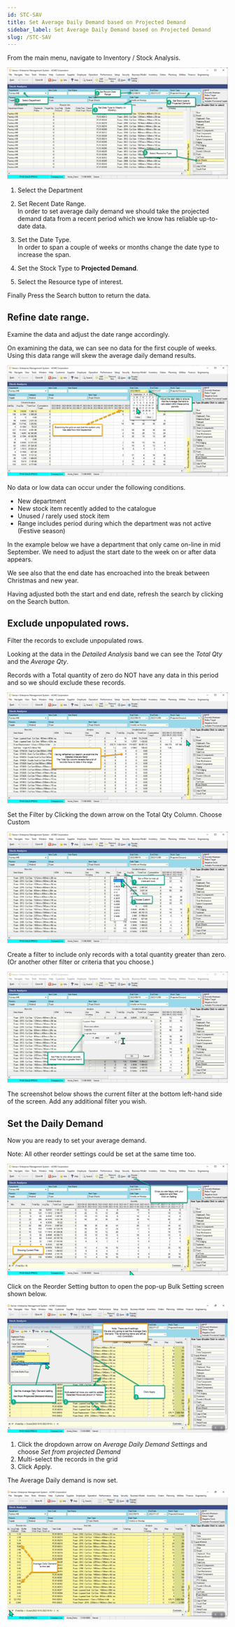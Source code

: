 ```yaml
---
id: STC-SAV
title: Set Average Daily Demand based on Projected Demand
sidebar_label: Set Average Daily Demand based on Projected Demand
slug: /STC-SAV
---
```


From the main menu, navigate to Inventory / Stock Analysis.

![](../static/img/docs/STC-SAV/SetAvg1.png)

1. Select the Department

2. Set Recent Date Range.   
In order to set average daily demand we should take the projected demand data from a recent period which we know has reliable up-to-date data.


3. Set the Date Type.   
In order to span a couple of weeks or months change the date type to increase the span.


4. Set the Stock Type to **Projected Demand**.


5. Select the Resource type of interest.


Finally Press the Search button to return the data.


## Refine date range.

Examine the data and adjust the date range accordingly.

On examining the data, we can see no data for the first couple of weeks. Using this data range will skew the average daily demand results.

![](../static/img/docs/STC-SAV/SetAvg2.png)

No data or low data can occur under the following conditions.

- New department
- New stock item recently added to the catalogue
- Unused / rarely used stock item
- Range includes period during which the department was not active (Festive season)

In the example below we have a department that only came on-line in mid September. We need to adjust the start date to the week on or after data appears.


We see also that the end date has encroached into the break between Christmas and new year.

Having adjusted both the start and end date, refresh the search by clicking on the Search button.

## Exclude unpopulated rows.

Filter the records to exclude unpopulated rows.

Looking at the data in the _Detailed Analysis_ band we can see the _Total Qty_ and the _Average Qty_.

Records with a Total quantity of zero do NOT have any data in this period and so we should exclude these records.

![](../static/img/docs/STC-SAV/Filter1.png)

Set the Filter by Clicking the down arrow on the Total Qty Column. Choose Custom

![](../static/img/docs/STC-SAV/Filter2.png)

Create a filter to include only records with a total quantity greater than zero. (Or another other filter or criteria that you choose.)

![](../static/img/docs/STC-SAV/Filter3.png)

The screenshot below shows the current filter at the bottom left-hand side of the screen. Add any additional filter you wish.

## Set the Daily Demand

Now you are ready to set your average demand.

Note: All other reorder settings could be set at the same time too.

![](../static/img/docs/STC-SAV/Filter4.png)

Click on the Reorder Setting button to open the pop-up Bulk Setting screen shown below.

![](../static/img/docs/STC-SAV/Set1.png)

1. Click the dropdown arrow on _Average Daily Demand Settings_ and choose _Set from projected Demand_
2. Multi-select the records in the grid
3. Click Apply.

The Average Daily demand is now set.

![](../static/img/docs/STC-SAV/Set2.png)


